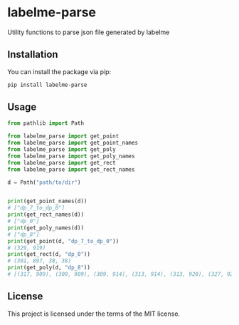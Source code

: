 # labelme-parse

Utility functions to parse json file generated by labelme

## Installation

You can install the package via pip:

```bash
pip install labelme-parse
```

## Usage

```python
from pathlib import Path

from labelme_parse import get_point
from labelme_parse import get_point_names
from labelme_parse import get_poly
from labelme_parse import get_poly_names
from labelme_parse import get_rect
from labelme_parse import get_rect_names

d = Path("path/to/dir")


print(get_point_names(d))
# ["dp_7_to_dp_0"]
print(get_rect_names(d))
# ["dp_0"]
print(get_poly_names(d))
# ["dp_8"]
print(get_point(d, "dp_7_to_dp_0"))
# (329, 919)
print(get_rect(d, "dp_0"))
# (301, 897, 38, 38)
print(get_poly(d, "dp_8"))
# [(317, 909), (309, 909), (309, 914), (313, 914), (313, 920), (327, 920), (327, 914), (331, 914), (331, 909), (322, 909), (322, 907), (317, 907)]
```

## License

This project is licensed under the terms of the MIT license.
